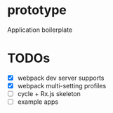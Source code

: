 # prototype
Application boilerplate

TODOs
=====
- [x] webpack dev server supports
- [x] webpack multi-setting profiles
- [ ] cycle + Rx.js skeleton
- [ ] example apps
